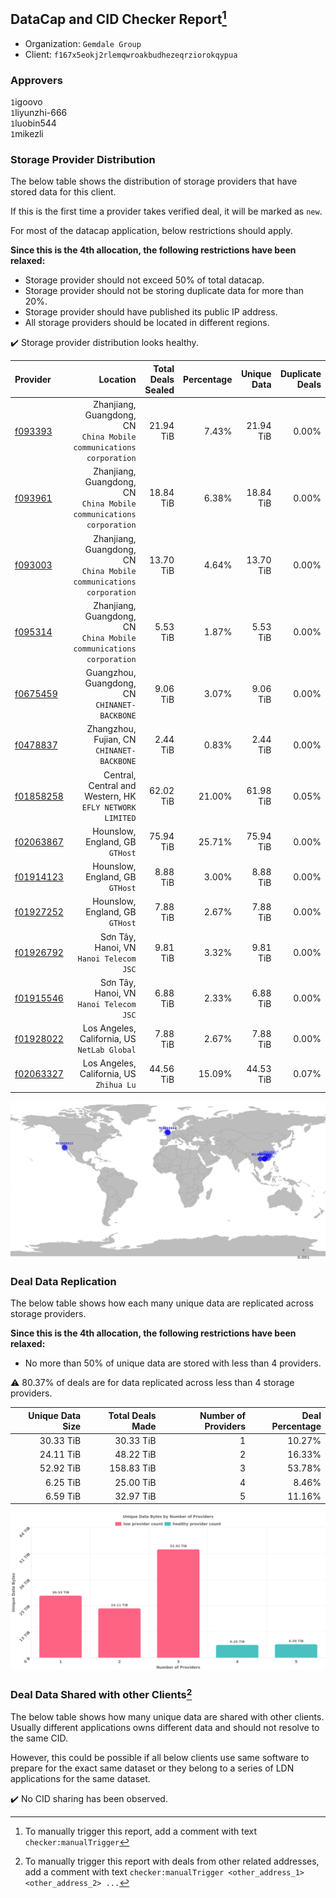 ## DataCap and CID Checker Report[^1]
 - Organization: `Gemdale Group`
 - Client: `f167x5eokj2rlemqwroakbudhezeqrziorokqypua`
### Approvers
`1`igoovo<br/>`1`liyunzhi-666<br/>`1`luobin544<br/>`1`mikezli

### Storage Provider Distribution
The below table shows the distribution of storage providers that have stored data for this client.

If this is the first time a provider takes verified deal, it will be marked as `new`.

For most of the datacap application, below restrictions should apply.

**Since this is the 4th allocation, the following restrictions have been relaxed:**
 - Storage provider should not exceed 50% of total datacap.
 - Storage provider should not be storing duplicate data for more than 20%.
 - Storage provider should have published its public IP address.
 - All storage providers should be located in different regions.

✔️ Storage provider distribution looks healthy.

| Provider                                              |                                                               Location | Total Deals Sealed | Percentage | Unique Data | Duplicate Deals |
| :---------------------------------------------------- | ---------------------------------------------------------------------: | -----------------: | ---------: | ----------: | --------------: |
| [f093393](https://filfox.info/en/address/f093393)     | Zhanjiang, Guangdong, CN<br/>`China Mobile communications corporation` |          21.94 TiB |      7.43% |   21.94 TiB |           0.00% |
| [f093961](https://filfox.info/en/address/f093961)     | Zhanjiang, Guangdong, CN<br/>`China Mobile communications corporation` |          18.84 TiB |      6.38% |   18.84 TiB |           0.00% |
| [f093003](https://filfox.info/en/address/f093003)     | Zhanjiang, Guangdong, CN<br/>`China Mobile communications corporation` |          13.70 TiB |      4.64% |   13.70 TiB |           0.00% |
| [f095314](https://filfox.info/en/address/f095314)     | Zhanjiang, Guangdong, CN<br/>`China Mobile communications corporation` |           5.53 TiB |      1.87% |    5.53 TiB |           0.00% |
| [f0675459](https://filfox.info/en/address/f0675459)   |                       Guangzhou, Guangdong, CN<br/>`CHINANET-BACKBONE` |           9.06 TiB |      3.07% |    9.06 TiB |           0.00% |
| [f0478837](https://filfox.info/en/address/f0478837)   |                          Zhangzhou, Fujian, CN<br/>`CHINANET-BACKBONE` |           2.44 TiB |      0.83% |    2.44 TiB |           0.00% |
| [f01858258](https://filfox.info/en/address/f01858258) |            Central, Central and Western, HK<br/>`EFLY NETWORK LIMITED` |          62.02 TiB |     21.00% |   61.98 TiB |           0.05% |
| [f02063867](https://filfox.info/en/address/f02063867) |                                     Hounslow, England, GB<br/>`GTHost` |          75.94 TiB |     25.71% |   75.94 TiB |           0.00% |
| [f01914123](https://filfox.info/en/address/f01914123) |                                     Hounslow, England, GB<br/>`GTHost` |           8.88 TiB |      3.00% |    8.88 TiB |           0.00% |
| [f01927252](https://filfox.info/en/address/f01927252) |                                     Hounslow, England, GB<br/>`GTHost` |           7.88 TiB |      2.67% |    7.88 TiB |           0.00% |
| [f01926792](https://filfox.info/en/address/f01926792) |                             Sơn Tây, Hanoi, VN<br/>`Hanoi Telecom JSC` |           9.81 TiB |      3.32% |    9.81 TiB |           0.00% |
| [f01915546](https://filfox.info/en/address/f01915546) |                             Sơn Tây, Hanoi, VN<br/>`Hanoi Telecom JSC` |           6.88 TiB |      2.33% |    6.88 TiB |           0.00% |
| [f01928022](https://filfox.info/en/address/f01928022) |                        Los Angeles, California, US<br/>`NetLab Global` |           7.88 TiB |      2.67% |    7.88 TiB |           0.00% |
| [f02063327](https://filfox.info/en/address/f02063327) |                            Los Angeles, California, US<br/>`Zhihua Lu` |          44.56 TiB |     15.09% |   44.53 TiB |           0.07% |

<img src="https://raw.githubusercontent.com/data-preservation-programs/filplus-checker-assets/main/filecoin-project/filecoin-plus-large-datasets/issues/1000/1688011407390.png"/>

### Deal Data Replication
The below table shows how each many unique data are replicated across storage providers.


**Since this is the 4th allocation, the following restrictions have been relaxed:**
- No more than 50% of unique data are stored with less than 4 providers.

⚠️ 80.37% of deals are for data replicated across less than 4 storage providers.

| Unique Data Size | Total Deals Made | Number of Providers | Deal Percentage |
| ---------------: | ---------------: | ------------------: | --------------: |
|        30.33 TiB |        30.33 TiB |                   1 |          10.27% |
|        24.11 TiB |        48.22 TiB |                   2 |          16.33% |
|        52.92 TiB |       158.83 TiB |                   3 |          53.78% |
|         6.25 TiB |        25.00 TiB |                   4 |           8.46% |
|         6.59 TiB |        32.97 TiB |                   5 |          11.16% |

<img src="https://raw.githubusercontent.com/data-preservation-programs/filplus-checker-assets/main/filecoin-project/filecoin-plus-large-datasets/issues/1000/1688011408153.png"/>

### Deal Data Shared with other Clients[^3]
The below table shows how many unique data are shared with other clients.
Usually different applications owns different data and should not resolve to the same CID.

However, this could be possible if all below clients use same software to prepare for the exact same dataset or they belong to a series of LDN applications for the same dataset.

✔️ No CID sharing has been observed.

[^1]: To manually trigger this report, add a comment with text `checker:manualTrigger`

[^2]: Deals from those addresses are combined into this report as they are specified with `checker:manualTrigger`

[^3]: To manually trigger this report with deals from other related addresses, add a comment with text `checker:manualTrigger <other_address_1> <other_address_2> ...`
